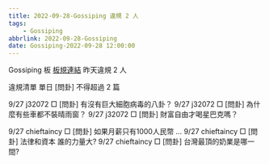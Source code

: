 ```yaml
---
title: 2022-09-28-Gossiping 違規 2 人
tags:
    - Gossiping
abbrlink: 2022-09-28-Gossiping
date: Gossiping-2022-09-28 12:00:00
---
```

Gossiping 板 [板規連結](https://www.ptt.cc/bbs/Gossiping/M.1637425085.A.07D.html)
昨天違規 2 人
<!-- more -->

違規清單
單日 [問卦] 不得超過 2 篇

9/27 j32072 □ [問卦] 有沒有巨大細胞病毒的八卦？
9/27 j32072 □ [問卦] 為什麼有些車都不裝晴雨窗？
9/27 j32072 □ [問卦] 財富自由才喝星巴克嗎？

9/27 chieftaincy □ [問卦] 如果月薪只有1000人民幣 …
9/27 chieftaincy □ [問卦] 法律和資本 誰的力量大?
9/27 chieftaincy □ [問卦] 台灣最頂的奶業是哪一間?